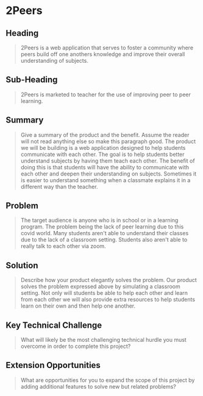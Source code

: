 # 2Peers #

## Heading ##
  > 2Peers is a web application that serves to foster a community where peers build off one anothers knowledge and improve their overall understanding of subjects.

## Sub-Heading ##
  > 2Peers is marketed to teacher for the use of improving peer to peer learning.

## Summary ##
  > Give a summary of the product and the benefit. Assume the reader will not read anything else so make this paragraph good.
  > The product we will be building is a web application designed to help students communicate with each other. The goal is to help students better understand subjects by having them teach each other. The benefit of doing this is that students will have the ability to communicate with each other and deepen their understanding on subjects. Sometimes it is easier to understand something when a classmate explains it in a different way than the teacher. 

## Problem ##
  > The target audience is anyone who is in school or in a learning program. The problem being the lack of peer learning due to this covid world. Many students aren't able to understand their classes due to the lack of a classroom setting. Students also aren't able to really talk to each other via zoom. 

## Solution ##
  > Describe how your product elegantly solves the problem.
  > Our product solves the problem expressed above by simulating a classroom setting. Not only will students be able to help each other and learn from each other we will also provide extra resources to help students learn on their own and then help one another. 


## Key Technical Challenge ##
  > What will likely be the most challenging technical hurdle you must overcome in order to complete this project?

## Extension Opportunities ##
  > What are opportunities for you to expand the scope of this project by adding additional features to solve new but related problems?
